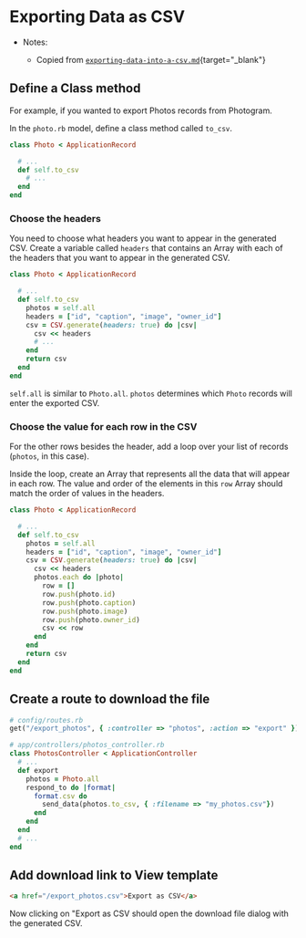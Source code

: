 # Exporting Data as CSV

- Notes:

  - Copied from [`exporting-data-into-a-csv.md`](https://github.com/firstdraft/appdev-chapters/blob/benp-edits/exporting-data-into-a-csv.md){target="_blank"}

## Define a Class method
For example, if you wanted to export Photos records from Photogram.

In the `photo.rb` model, define a class method called `to_csv`.

```rb
class Photo < ApplicationRecord

  # ...
  def self.to_csv
    # ...
  end
end
```

### Choose the headers

You need to choose what headers you want to appear in the generated CSV. Create a variable called `headers` that contains an Array with each of the headers that you want to appear in the generated CSV.

```rb
class Photo < ApplicationRecord

  # ...
  def self.to_csv
    photos = self.all 
    headers = ["id", "caption", "image", "owner_id"]
    csv = CSV.generate(headers: true) do |csv|
      csv << headers
      # ...
    end
    return csv
  end
end
```

`self.all` is similar to `Photo.all`. `photos` determines which `Photo` records will enter the exported CSV.

### Choose the value for each row in the CSV

For the other rows besides the header, add a loop over your list of records (`photos`, in this case).

Inside the loop, create an Array that represents all the data that will appear in each row. The value and order of the elements in this `row` Array should match the order of values in the headers.

```rb
class Photo < ApplicationRecord

  # ...
  def self.to_csv
    photos = self.all
    headers = ["id", "caption", "image", "owner_id"]
    csv = CSV.generate(headers: true) do |csv|
      csv << headers
      photos.each do |photo|
        row = []
        row.push(photo.id)
        row.push(photo.caption)
        row.push(photo.image)
        row.push(photo.owner_id)
        csv << row
      end
    end
    return csv
  end
end
```

## Create a route to download the file

```rb
# config/routes.rb
get("/export_photos", { :controller => "photos", :action => "export" })

# app/controllers/photos_controller.rb
class PhotosController < ApplicationController
  # ...
  def export
    photos = Photo.all
    respond_to do |format|
      format.csv do 
        send_data(photos.to_csv, { :filename => "my_photos.csv"})
      end
    end
  end
  # ...
end
```

## Add download link to View template

```html
<a href="/export_photos.csv">Export as CSV</a>
```

Now clicking on "Export as CSV should open the download file dialog with the generated CSV.
